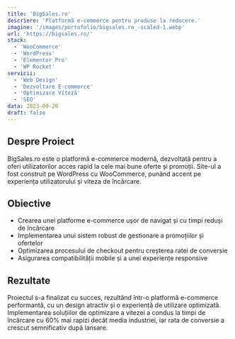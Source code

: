 ```yaml
---
title: 'BigSales.ro'
descriere: 'Platformă e-commerce pentru produse la reducere.'
imagine: '/images/portofolio/bigsales.ro_-scaled-1.webp'
url: 'https://bigsales.ro/'
stack:
  - 'WooCommerce'
  - 'WordPress'
  - 'Elementor Pro'
  - 'WP Rocket'
servicii:
  - 'Web Design'
  - 'Dezvoltare E-commerce'
  - 'Optimizare Viteză'
  - 'SEO'
data: 2023-09-20
draft: false
---
```


## Despre Proiect

BigSales.ro este o platformă e-commerce modernă, dezvoltată pentru a oferi utilizatorilor acces rapid la cele mai bune oferte și promoții. Site-ul a fost construit pe WordPress cu WooCommerce, punând accent pe experiența utilizatorului și viteza de încărcare.

## Obiective

- Crearea unei platforme e-commerce ușor de navigat și cu timpi reduși de încărcare
- Implementarea unui sistem robust de gestionare a promoțiilor și ofertelor
- Optimizarea procesului de checkout pentru creșterea ratei de conversie
- Asigurarea compatibilității mobile și a unei experiențe responsive

## Rezultate

Proiectul s-a finalizat cu succes, rezultând într-o platformă e-commerce performantă, cu un design atractiv și o experiență de utilizare optimizată. Implementarea soluțiilor de optimizare a vitezei a condus la timpi de încărcare cu 60% mai rapizi decât media industriei, iar rata de conversie a crescut semnificativ după lansare.